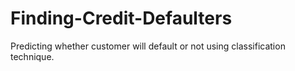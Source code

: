 # Finding-Credit-Defaulters
Predicting whether customer will default or not using classification technique.
